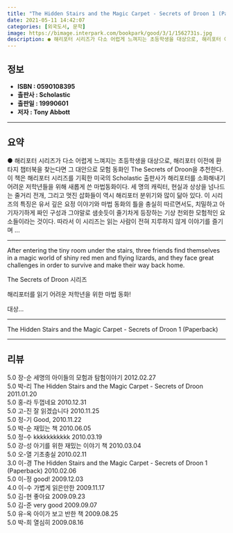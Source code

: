 ```yaml
---
title: "The Hidden Stairs and the Magic Carpet - Secrets of Droon 1 (Paperback)"
date: 2021-05-11 14:42:07
categories: [외국도서, 문학]
image: https://bimage.interpark.com/bookpark/good/3/1/1562731s.jpg
description: ● 해리포터 시리즈가 다소 어렵게 느껴지는 초등학생을 대상으로, 해리포터 이전에 환타지 챕터북을 찾는다면 그 대안으로 모험 동화인 The Secrets of Droon을 추천한다.이 책은 해리포터 시리즈를 기획한 미국의 Scholastic 출판사가 해리포터를 소화해내기 어려운 저학년
---
```


## **정보**

- **ISBN : 0590108395**
- **출판사 : Scholastic**
- **출판일 : 19990601**
- **저자 : Tony Abbott**

------



## **요약**

●  해리포터 시리즈가 다소 어렵게 느껴지는 초등학생을  대상으로, 해리포터 이전에 환타지 챕터북을 찾는다면 그 대안으로 모험 동화인 The Secrets of Droon을 추천한다.이 책은 해리포터 시리즈를 기획한 미국의 Scholastic 출판사가 해리포터를 소화해내기 어려운 저학년들을 위해 새롭게 쓴 마법동화이다. 세 명의 캐릭터, 현실과 상상을 넘나드는 줄거리 전개, 그리고 멋진 삽화들이 역시 해리포터 분위기와 많이 닮아 있다. 이 시리즈의 특징은 유서 깊은 요정 이야기와 마법 동화의 틀을 충실히 따르면서도, 치밀하고 아기자기하게 짜인 구성과 그야말로 샘솟듯이 줄기차게 등장하는 기상 천외한 모험적인 요소들이라는 것이다. 따라서 이 시리즈는 읽는 사람이 전혀 지루하지 않게 이야기를 즐기며 ...

------

After entering the tiny room under the stairs, three friends find themselves in a magic world of shiny red men and flying lizards, and they face great challenges in order to survive and make their way back home.




The Secrets of Droon 시리즈

해리포터를 읽기 어려운 저학년을 위한 마법 동화!



대상... 

------


The Hidden Stairs and the Magic Carpet - Secrets of Droon 1 (Paperback) 

------


## **리뷰** 

5.0 장-순 세명의 아이들의 모험과 탐험이야기 2012.02.27 <br/>5.0 박-리 The Hidden Stairs and the Magic Carpet - Secrets of Droon 2011.01.20 <br/>5.0 홍-라 두껍네요 2010.12.31 <br/>5.0 고-진 잘 읽겠습니다 2010.11.25 <br/>5.0 정-기 Good,  2010.11.22 <br/>5.0 박-순 재밌는 책 2010.06.05 <br/>5.0 정-수 kkkkkkkkkkk 2010.03.19 <br/>5.0 강-성 아기를 위한 재밌는 이야기 책 2010.03.04 <br/>5.0 오-열 기초충실 2010.02.11 <br/>3.0 이-경 The Hidden Stairs and the Magic Carpet - Secrets of Droon 1 (Paperback) 2010.02.06 <br/>5.0 이-정 good! 2009.12.03 <br/>4.0 이-수 가볍게 읽은만한 2009.11.17 <br/>5.0 김-현 좋아요 2009.09.23 <br/>5.0 김-준 very good 2009.09.07 <br/>5.0 유-옥 아이가 보고 반한 책 2009.08.25 <br/>5.0 박-희 열심히 2009.08.16 <br/>